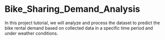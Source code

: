 # Bike_Sharing_Demand_Analysis
In this project tutorial, we will analyze and process the dataset to predict the bike rental demand based on collected data in a specific time period and under weather conditions.
